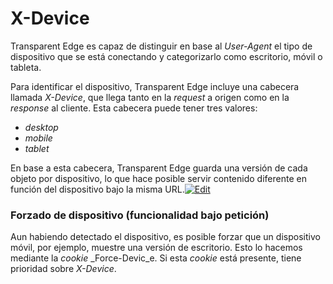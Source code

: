 # X-Device

Transparent Edge es capaz de distinguir en base al _User-Agent_ el tipo de dispositivo que se está conectando y categorizarlo como escritorio, móvil o tableta.

Para identificar el dispositivo, Transparent Edge incluye una cabecera llamada _X-Device_, que llega tanto en la _request_ a origen como en la _response_ al cliente. Esta cabecera puede tener tres valores:

* _desktop_&#x20;
* _mobile_&#x20;
* _tablet_

En base a esta cabecera, Transparent Edge guarda una versión de cada objeto por dispositivo, lo que hace posible servir contenido diferente en función del dispositivo bajo la misma URL.[![Edit](https://soporte.transparentcdn.com/images/edit.png)](https://soporte.transparentcdn.com/projects/incidencias/wiki/Detecci%C3%B3n\_de\_dispositivos\_m%C3%B3viles/edit?section=2)

### Forzado de dispositivo (funcionalidad bajo petición)

Aun habiendo detectado el dispositivo, es posible forzar que un dispositivo móvil, por ejemplo, muestre una versión de escritorio. Esto lo hacemos mediante la _cookie_ _Force-Devic_e. Si esta _cookie_ está presente, tiene prioridad sobre _X-Device_.
